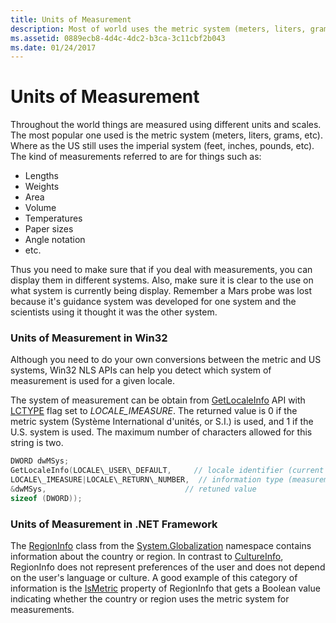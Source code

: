 ```yaml
---
title: Units of Measurement
description: Most of world uses the metric system (meters, liters, grams, etc). Where the US still uses the imperial system (feet, inches, pounds, etc).
ms.assetid: 0889ecb8-4d4c-4dc2-b3ca-3c11cbf2b043
ms.date: 01/24/2017
---
```

# Units of Measurement

Throughout the world things are measured using different units and scales. The most popular one used is the metric system (meters, liters, grams, etc). Where as the US still uses the imperial system (feet, inches, pounds, etc). The kind of measurements referred to are for things such as:

-   Lengths
-   Weights
-   Area
-   Volume
-   Temperatures
-   Paper sizes
-   Angle notation
-   etc.

Thus you need to make sure that if you deal with measurements, you can display them in different systems. Also, make sure it is clear to the use on what system is currently being display. Remember a Mars probe was lost because it's guidance system was developed for one system and the scientists using it thought it was the other system.

### Units of Measurement in Win32

Although you need to do your own conversions between the metric and US systems, Win32 NLS APIs can help you detect which system of measurement is used for a given locale.

The system of measurement can be obtain from [GetLocaleInfo](https://msdn.microsoft.com/en-us/library/ms776270.aspx) API with [LCTYPE](https://msdn.microsoft.com/en-us/library/bb507201.aspx) flag set to *LOCALE\_IMEASURE*. The returned value is 0 if the metric system (Système International d'unités, or S.I.) is used, and 1 if the U.S. system is used. The maximum number of characters allowed for this string is two.

 ```C++
DWORD dwMSys;
GetLocaleInfo(LOCALE\_USER\_DEFAULT,     // locale identifier (current user locale)
LOCALE\_IMEASURE|LOCALE\_RETURN\_NUMBER,  // information type (measurement system)
&dwMSys,                               // retuned value
sizeof (DWORD));
```

### Units of Measurement in .NET Framework

The [RegionInfo](https://msdn.microsoft.com/en-us/library/system.globalization.regioninfo.aspx) class from the [System.Globalization](https://msdn.microsoft.com/en-us/library/system.globalization.aspx) namespace contains information about the country or region. In contrast to [CultureInfo](https://msdn.microsoft.com/en-us/library/system.globalization.cultureinfo.aspx), RegionInfo does not represent preferences of the user and does not depend on the user's language or culture. A good example of this category of information is the [IsMetric](https://msdn.microsoft.com/en-us/library/system.globalization.regioninfo.ismetric.aspx) property of RegionInfo that gets a Boolean value indicating whether the country or region uses the metric system for measurements.


